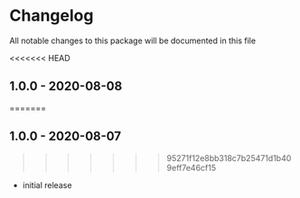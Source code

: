 # Changelog

All notable changes to this package will be documented in this file

<<<<<<< HEAD
## 1.0.0 - 2020-08-08
=======
## 1.0.0 - 2020-08-07
>>>>>>> 95271f12e8bb318c7b25471d1b409eff7e46cf15

- initial release
